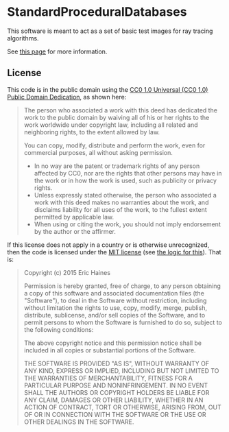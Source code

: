 # StandardProceduralDatabases
This software is meant to act as a set of basic test images for ray tracing algorithms.

See [this page](http://www.realtimerendering.com/resources/SPD/) for more information.

License
-------

This code is in the public domain using the [CC0 1.0 Universal (CC0 1.0) Public Domain Dedication](https://creativecommons.org/publicdomain/zero/1.0/), as shown here:

> The person who associated a work with this deed has dedicated the work to the public domain by waiving all of his or her rights to the work worldwide under copyright law, including all related and neighboring rights, to the extent allowed by law.
> 
> You can copy, modify, distribute and perform the work, even for commercial purposes, all without asking permission.
> 
> * In no way are the patent or trademark rights of any person affected by CC0, nor are the rights that other persons may have in the work or in how the work is used, such as publicity or privacy rights.
> * Unless expressly stated otherwise, the person who associated a work with this deed makes no warranties about the work, and disclaims liability for all uses of the work, to the fullest extent permitted by applicable law.
> * When using or citing the work, you should not imply endorsement by the author or the affirmer.

If this license does not apply in a country or is otherwise unrecognized, then the
code is licensed under the [MIT license](https://opensource.org/licenses/MIT) (see [the logic for this](http://www.realtimerendering.com/blog/cc0-public-domain-for-the-world/)). That is:

> Copyright (c) 2015 Eric Haines
> 
> Permission is hereby granted, free of charge, to any person obtaining a copy of this software and associated documentation files (the "Software"), to deal in the Software without restriction, including without limitation the rights to use, copy, modify, merge, publish, distribute, sublicense, and/or sell copies of the Software, and to permit persons to whom the Software is furnished to do so, subject to the following conditions:
> 
> The above copyright notice and this permission notice shall be included in all copies or substantial portions of the Software.
> 
> THE SOFTWARE IS PROVIDED "AS IS", WITHOUT WARRANTY OF ANY KIND, EXPRESS OR IMPLIED, INCLUDING BUT NOT LIMITED TO THE WARRANTIES OF MERCHANTABILITY, FITNESS FOR A PARTICULAR PURPOSE AND NONINFRINGEMENT. IN NO EVENT SHALL THE AUTHORS OR COPYRIGHT HOLDERS BE LIABLE FOR ANY CLAIM, DAMAGES OR OTHER LIABILITY, WHETHER IN AN ACTION OF CONTRACT, TORT OR OTHERWISE, ARISING FROM, OUT OF OR IN CONNECTION WITH THE SOFTWARE OR THE USE OR OTHER DEALINGS IN THE SOFTWARE.